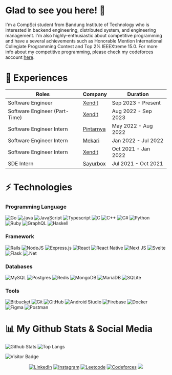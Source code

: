 # Glad to see you here! 👋

I'm a CompSci student from Bandung Institute of Technology who is interested in backend engineering, distributed system, and engineering management. I'm also highly-enthusiastic about competitive programming and have a several achievements such as Honorable Mention International Collegiate Programming Contest and Top 2% IEEEXtreme 15.0. For more info about my competitive programming, please check my codeforces account [here](https://codeforces.com/profile/gdryrp).

# 🏢 Experiences
| Roles | Company | Duration |
| --- | --- | --- |
| Software Engineer | [Xendit](https://xendit.co/) | Sep 2023 - Present |
| Software Engineer (Part-Time) | [Xendit](https://xendit.co/) | Aug 2022 - Sep 2023 |
| Software Engineer Intern | [Pintarnya](https://pintarnya.com/) | May 2022 - Aug 2022 |
| Software Engineer Intern | [Mekari](https://mekari.com/) | Jan 2022 - Jul 2022 |
| Software Engineer Intern | [Xendit](https://www.xendit.co/) | Oct 2021 - Jan 2022 |
| SDE Intern | [Sayurbox](https://www.sayurbox.com/) | Jul 2021 - Oct 2021 |

# ⚡ Technologies

### Programming Language
 ![Go](https://img.shields.io/badge/go-%2300ADD8.svg?style=for-the-badge&logo=go&logoColor=white)
 ![Java](https://img.shields.io/badge/Java-ED8B00?style=for-the-badge&logo=java&logoColor=white)
 ![JavaScript](https://img.shields.io/badge/JavaScript-F7DF1E?style=for-the-badge&logo=javascript&logoColor=black)
 ![Typescript](https://img.shields.io/badge/TypeScript-007ACC?style=for-the-badge&logo=typescript&logoColor=white)
 ![C](https://img.shields.io/badge/C-00599C?style=for-the-badge&logo=c&logoColor=white)
 ![C++](https://img.shields.io/badge/C%2B%2B-00599C?style=for-the-badge&logo=c%2B%2B&logoColor=white)
 ![C#](https://img.shields.io/badge/c%23-%23239120.svg?style=for-the-badge&logo=c-sharp&logoColor=white)
 ![Python](https://img.shields.io/badge/Python-14354C?style=for-the-badge&logo=python&logoColor=white)
 ![Ruby](https://img.shields.io/badge/ruby-%23CC342D.svg?style=for-the-badge&logo=ruby&logoColor=white)
 ![GraphQL](https://img.shields.io/badge/-GraphQL-E10098?style=for-the-badge&logo=graphql&logoColor=white)
 ![Haskell](https://img.shields.io/badge/Haskell-5e5086?style=for-the-badge&logo=haskell&logoColor=white)

 
### Framework
 ![Rails](https://img.shields.io/badge/rails-%23CC0000.svg?style=for-the-badge&logo=ruby-on-rails&logoColor=white)
 ![NodeJS](https://img.shields.io/badge/node.js-6DA55F?style=for-the-badge&logo=node.js&logoColor=white)
 ![Express.js](https://img.shields.io/badge/express.js-%23404d59.svg?style=for-the-badge&logo=express&logoColor=%2361DAFB)
 ![React](https://img.shields.io/badge/react-%2320232a.svg?style=for-the-badge&logo=react&logoColor=%2361DAFB)
 ![React Native](https://img.shields.io/badge/react_native-%2320232a.svg?style=for-the-badge&logo=react&logoColor=%2361DAFB)
 ![Next JS](https://img.shields.io/badge/Next-black?style=for-the-badge&logo=next.js&logoColor=white)
 ![Svelte](https://img.shields.io/badge/svelte-%23f1413d.svg?style=for-the-badge&logo=svelte&logoColor=white)
 ![Flask](https://img.shields.io/badge/flask-%23000.svg?style=for-the-badge&logo=flask&logoColor=white)
 ![.Net](https://img.shields.io/badge/.NET-5C2D91?style=for-the-badge&logo=.net&logoColor=white)

 
### Databases
![MySQL](https://img.shields.io/badge/mysql-%2300f.svg?style=for-the-badge&logo=mysql&logoColor=white)
![Postgres](https://img.shields.io/badge/postgres-%23316192.svg?style=for-the-badge&logo=postgresql&logoColor=white)
![Redis](https://img.shields.io/badge/redis-%23DD0031.svg?style=for-the-badge&logo=redis&logoColor=white)
![MongoDB](https://img.shields.io/badge/MongoDB-%234ea94b.svg?style=for-the-badge&logo=mongodb&logoColor=white)
![MariaDB](https://img.shields.io/badge/MariaDB-003545?style=for-the-badge&logo=mariadb&logoColor=white)
![SQLite](https://img.shields.io/badge/sqlite-%2307405e.svg?style=for-the-badge&logo=sqlite&logoColor=white)

 
### Tools
![Bitbucket](https://img.shields.io/badge/bitbucket-%230047B3.svg?style=for-the-badge&logo=bitbucket&logoColor=white)
![Git](https://img.shields.io/badge/git-%23F05033.svg?style=for-the-badge&logo=git&logoColor=white)
![GitHub](https://img.shields.io/badge/github-%23121011.svg?style=for-the-badge&logo=github&logoColor=white)
![Android Studio](https://img.shields.io/badge/Android%20Studio-3DDC84.svg?style=for-the-badge&logo=android-studio&logoColor=white)
![Firebase](https://img.shields.io/badge/firebase-%23039BE5.svg?style=for-the-badge&logo=firebase)
![Docker](https://img.shields.io/badge/docker-%230db7ed.svg?style=for-the-badge&logo=docker&logoColor=white)
![Figma](https://img.shields.io/badge/figma-%23F24E1E.svg?style=for-the-badge&logo=figma&logoColor=white)
![Postman](https://img.shields.io/badge/Postman-FF6C37?style=for-the-badge&logo=postman&logoColor=white)


# 📊 My Github Stats & Social Media
![Github Stats](https://github-readme-stats.vercel.app/api?username=gedearyarp&count_private=true&show_icons=true&include_all_commits=true)
![Top Langs](https://github-readme-stats.vercel.app/api/top-langs/?username=gedearyarp&hide=TeX&layout=compact)

![Visitor Badge](https://visitor-badge.laobi.icu/badge?page_id=gedearyarp.gedearyarp)



<div>
  <p align = "center">
<a href="https://www.linkedin.com/in/gedearyarp/" target="_blank"><img src="https://img.shields.io/badge/LinkedIn-0077B5?style=for-the-badge&logo=linkedin&logoColor=white" alt="LinkedIn"></a>
<a href="https://www.instagram.com/gedearyarp/" target="_blank"><img src="https://img.shields.io/badge/Instagram-E4405F?style=for-the-badge&logo=instagram&logoColor=white" alt="Instagram"></a>
<a href="https://leetcode.com/gedearyarp/" target="_blank"><img src="https://img.shields.io/badge/LeetCode-000000?style=for-the-badge&logo=LeetCode&logoColor=#d16c06" alt="Leetcode"></a>
<a href="https://codeforces.com/profile/gdryrp" target="_blank"><img src="https://img.shields.io/badge/Codeforces-445f9d?style=for-the-badge&logo=Codeforces&logoColor=white" alt="Codeforces"></a>
<a href="mailto:gdryrp@gmail.com"><img src="https://img.shields.io/badge/Gmail-D14836?style=for-the-badge&logo=gmail&logoColor=white"/></a>
  </p>
